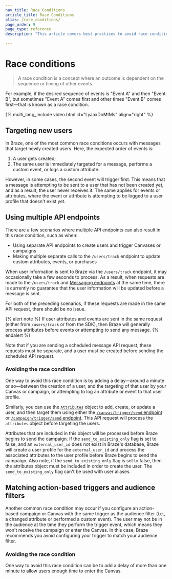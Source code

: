 ```yaml
---
nav_title: Race Conditions
article_title: Race Conditions
alias: /race_conditions/
page_order: 9
page_type: reference
description: "This article covers best practices to avoid race conditions from affecting your messaging campaigns."

---
```


# Race conditions

> A race condition is a concept where an outcome is dependent on the sequence or timing of other events. 

For example, if the desired sequence of events is "Event A" and then "Event B", but sometimes "Event A" comes first and other times "Event B" comes first—that is known as a race condition.

{% multi_lang_include video.html id="LyJaxDoMtMs" align="right" %}

## Targeting new users

In Braze, one of the most common race conditions occurs with messages that target newly created users. Here, the expected order of events is:

1. A user gets created;
2. The same user is immediately targeted for a message, performs a custom event, or logs a custom attribute.

However, in some cases, the second event will trigger first. This means that a message is attempting to be sent to a user that has not been created yet, and as a result, the user never receives it. The same applies for events or attributes, where the event or attribute is attempting to be logged to a user profile that doesn't exist yet.

## Using multiple API endpoints

There are a few scenarios where multiple API endpoints can also result in this race condition, such as when:

- Using separate API endpoints to create users and trigger Canvases or campaigns
- Making multiple separate calls to the `/users/track` endpoint to update custom attributes, events, or purchases

When user information is sent to Braze via the `/users/track` endpoint, it may occasionally take a few seconds to process. As a result, when requests are made to the `/users/track` and [Messaging endpoints][4] at the same time, there is currently no guarantee that the user information will be updated before a message is sent.

For both of the preceding scenarios, if these requests are made in the same API request, there should be no issue.

{% alert note %}
If user attributes and events are sent in the same request (either from `/users/track` or from the SDK), then Braze will generally process attributes before events or attempting to send any message.
{% endalert %}

Note that if you are sending a scheduled message API request, these requests must be separate, and a user must be created before sending the scheduled API request.

### Avoiding the race condition

One way to avoid this race condition is by adding a delay—around a minute or so—between the creation of a user, and the targeting of that user by your Canvas or campaign, or attempting to log an attribute or event to that user profile.

Similarly, you can use the [`Attributes`][1] object to add, create, or update a user, and then target them using either the [`/canvas/trigger/send` endpoint][2] or [`/campaign/trigger/send` endpoint][3]. This API request will process the `attributes` object before targeting the users.

Attributes that are included in this object will be processed before Braze begins to send the campaign. If the `send_to_existing_only` flag is set to false, and an `external_user_id` does not exist in Braze's database, Braze will create a user profile for the `external_user_id` and process the associated attributes to the user profile before Braze begins to send the campaign. Also note, if the `send_to_existing_only` flag is set to false, then the attributes object must be included in order to create the user. The `send_to_existing_only` flag can't be used with user aliases.

## Matching action-based triggers and audience filters

Another common race condition may occur if you configure an action-based campaign or Canvas with the same trigger as the audience filter (i.e., a changed attribute or performed a custom event). The user may not be in the audience at the time they perform the trigger event, which means they won't receive the campaign or enter the Canvas. In this case, Braze recommends you avoid configuring your trigger to match your audience filter. 

### Avoiding the race condition

One way to avoid this race condition can be to add a delay of more than one minute to allow users enough time to enter the Canvas.

[1]: {{site.baseurl}}/api/objects_filters/user_attributes_object/
[2]: {{site.baseurl}}/api/endpoints/messaging/send_messages/post_send_triggered_canvases/
[3]: {{site.baseurl}}/api/endpoints/messaging/send_messages/post_send_triggered_campaigns/
[4]: {{site.baseurl}}/api/endpoints/messaging/send_messages/post_send_messages/
